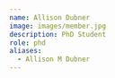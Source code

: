 ```yaml
---
name: Allison Dubner
image: images/member.jpg
description: PhD Student
role: phd
aliases:
  - Allison M Dubner
---
```

